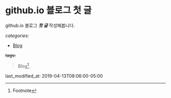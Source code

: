 


# github.io 블로그  첫 글

github.io 블로그 ***첫 글*** 작성해봅니다.


_categories:_

 -  [Blog](https://img.theqoo.net/img/ptLYR.jpg)

~~tags:~~

  > Blog[^1].

last_modified_at: 2019-04-13T08:06:00-05:00

[^1]: Footnote 




